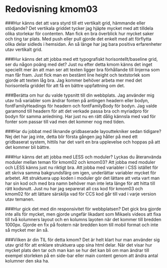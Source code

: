 ---
---
Redovisning kmom03
=========================

###Hur känns det att vara styrd till ett vertikalt grid, hämmande eller stödjande?
Det vertikala griddet tycker jag hjäpte mycket med att tilldela olika storlekar för contenten. Man fick en bra överblick hur mycket saker och ting tar plats. Med push eller pull gjorde det enkelt med att förflytta olika delar sidleds i hemsidan. Än så länge har jag bara positiva erfarenheter utav vertikalt grid.

###Hur känns det att jobba med ett typografiskt horisontellt/baseline grid, ser du någon poäng med det?
Just nu efter detta kmom känns det inget speciellt mer än att man ser att texten ligger bra förhållande till linjerna som man får fram. Just fick man en bestämt line height och textstorlek som gjorde att texten låg bra. Jag kommer behöver arbeta mer med det horisontella griddet för att få en bättre uppfattning om det.

###Berätta om hur du valde typsnitt till din webbplats.
Jag använder mig utav två variabler som ändrar fonten på antingen headern eller bodyn, fontFamilyHeadings för headern och fontFamilyBody för bodyn. Jag valde garamond till headern för att det verkade passa bra och myriadpro för bodyn för samma anledning. Har just nu en rätt dålig kännsla med vad för fonter som passar till vad men det kommer nog med tiden. 

###Har du jobbat med liknande gridbaserade layouttekniker sedan tidigare?
Nej det har jag inte, detta blir första gången jag håller på med ett gridbaserat system, hittils har det varit en bra upplevelse och hoppas på att det kommer bli bättre.

###Hur känns det att jobba med LESS och moduler? Lyckas du återanvända moduler mellan teman för kmom02 och kmom03?
Att jobba med moduler och LESS känns just nu riktigt bra. Att jobba med variabler i CSS istället för att skriva samma bakgrundsfärg om igen, underlättar variabler mycket för arbetet. Att struktuera upp koden i moduler gör det lättare att veta vart man har sin kod och med bra namn behöver man inte leta länge för att hitta till rätt kodsnutt. Just nu har jag separerat all css kod för kmom03 och kmom02 för att lättare särskilja vad för CCS kod går till vad i varje version utav temanen. 

###Hur gick det med din responsivitet för webbplatsen?
Det gick bra gjorde inte alls för mycket, men gjorde ungefär likadant som Mikaels videos att fixa till två kolumners layout och en kolumns layoten när det kommer till bredden 1000px. Gjorde en fix på footern när bredden kom till mobil format och inte så mycket mer än så.

###Vilken är din TIL för detta kmom?
Det är helt klart hur man använder sig utav grid för att enklare struktuera upp sina html delar. När det visar hur mycket plats den tar och man kan se hur det kan bli om man ändrar till exempel storleken på en side-bar eller main content genom att ändra antal kolumner den ska ha.  

